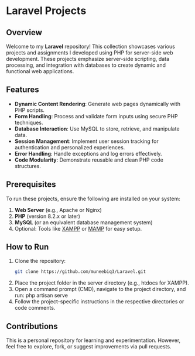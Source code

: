 # Laravel Projects

## Overview

Welcome to my **Laravel** repository! This collection showcases various projects and assignments I developed using PHP for server-side web development. These projects emphasize server-side scripting, data processing, and integration with databases to create dynamic and functional web applications.

## Features

- **Dynamic Content Rendering**: Generate web pages dynamically with PHP scripts.
- **Form Handling**: Process and validate form inputs using secure PHP techniques.
- **Database Interaction**: Use MySQL to store, retrieve, and manipulate data.
- **Session Management**: Implement user session tracking for authentication and personalized experiences.
- **Error Handling**: Handle exceptions and log errors effectively.
- **Code Modularity**: Demonstrate reusable and clean PHP code structures.

## Prerequisites

To run these projects, ensure the following are installed on your system:

1. **Web Server** (e.g., Apache or Nginx)
2. **PHP** (version 8.2.x or later)
3. **MySQL** (or an equivalent database management system)
4. Optional: Tools like [XAMPP](https://www.apachefriends.org/) or [MAMP](https://www.mamp.info/) for easy setup.

## How to Run

1. Clone the repository:
   ```bash
   git clone https://github.com/muneebiq3/Laravel.git
2. Place the project folder in the server directory (e.g., htdocs for XAMPP).
3. Open a command prompt (CMD), navigate to the project directory, and run:
    php artisan serve
4. Follow the project-specific instructions in the respective directories or code comments.

## Contributions
This is a personal repository for learning and experimentation. However, feel free to explore, fork, or suggest improvements via pull requests.